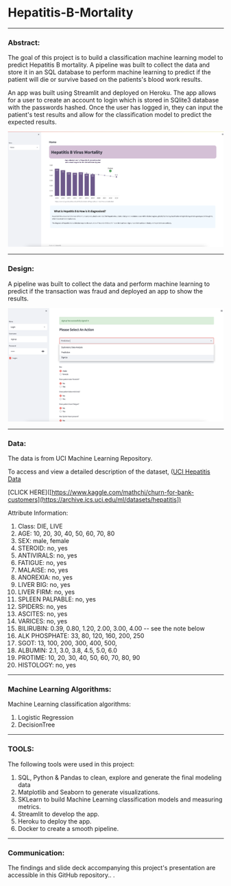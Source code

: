 # Hepatitis-B-Mortality
---

### Abstract:


The goal of this project is to build a classification machine learning model to predict Hepatitis B mortality. A pipeline was built to collect the data and store it in an SQL database to perform machine learning to predict if the patient will die or survive based on the patients's blood work results. 

An app was built using Streamlit and deployed on Heroku. The app allows for a user to create an account to login which is stored in SQlite3 database with the passwords hashed. Once the user has logged in, they can input the patient's test results and allow for the classification model to predict the expected results. 





![alt text](homePage.png)


---



### Design:


 A pipeline was built to collect the data and perform machine learning to predict if the transaction was fraud and deployed an app to show the results. 

![alt text](prediction.png)


---



### Data:


The data is from UCI Machine Learning Repository. 

To access and view a detailed description of the dataset, ([UCI Hepatitis Data]([https://archive.ics.uci.edu/ml/datasets/hepatitis])

[CLICK HERE]([https://www.kaggle.com/mathchi/churn-for-bank-customers](https://archive.ics.uci.edu/ml/datasets/hepatitis])

Attribute Information:

1. Class: DIE, LIVE
2. AGE: 10, 20, 30, 40, 50, 60, 70, 80
3. SEX: male, female
4. STEROID: no, yes
5. ANTIVIRALS: no, yes
6. FATIGUE: no, yes
7. MALAISE: no, yes
8. ANOREXIA: no, yes
9. LIVER BIG: no, yes
10. LIVER FIRM: no, yes
11. SPLEEN PALPABLE: no, yes
12. SPIDERS: no, yes
13. ASCITES: no, yes
14. VARICES: no, yes
15. BILIRUBIN: 0.39, 0.80, 1.20, 2.00, 3.00, 4.00
-- see the note below
16. ALK PHOSPHATE: 33, 80, 120, 160, 200, 250
17. SGOT: 13, 100, 200, 300, 400, 500,
18. ALBUMIN: 2.1, 3.0, 3.8, 4.5, 5.0, 6.0
19. PROTIME: 10, 20, 30, 40, 50, 60, 70, 80, 90
20. HISTOLOGY: no, yes



---


### Machine Learning Algorithms:


Machine Learning classification algorithms:
1.	Logistic Regression
2.	DecisionTree






---



### TOOLS:

The following tools were used in this project:
1.	SQL, Python & Pandas to clean, explore and generate the final modeling data
2.	Matplotlib and Seaborn to generate visualizations.
3.	SKLearn to build Machine Learning classification models and measuring metrics.
4.	Streamlit to develop the app.
5.	Heroku to deploy the app.
6.	Docker to create a smooth pipeline.


---

### Communication:


The findings and slide deck accompanying this project's presentation are accessible in this GitHub repository..
.


